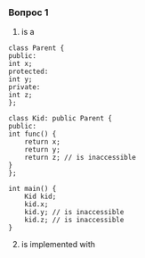 ### Вопрос 1
1. is a
```
class Parent {
public:
int x;
protected:
int y;
private:
int z;
};

class Kid: public Parent {
public:
int func() {
    return x;
    return y;
    return z; // is inaccessible
}
};

int main() {
    Kid kid;
    kid.x;
    kid.y; // is inaccessible
    kid.z; // is inaccessible
}

```
2. is implemented with